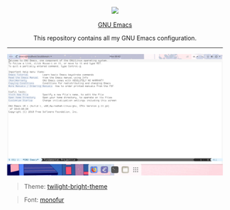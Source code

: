 <p align="center"><img src="http://ergoemacs.org/emacs/emacs_logo/emacs_logo.svg"></p>
<p align="center"><a href="https://www.gnu.org/software/emacs/">GNU Emacs</a></p>
<p align="center">This repository contains all my GNU Emacs configuration.</p>

---

![screenshot](screenshots/screenshot.jpg)

> Theme: [twilight-bright-theme](https://github.com/jimeh/twilight-bright-theme.el)

> Font: [monofur](https://www.dafont.com/monofur.font)

